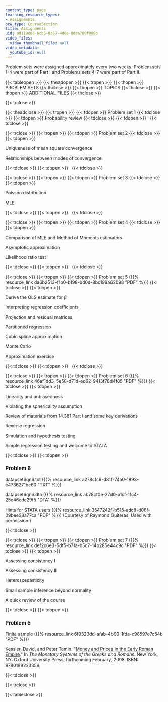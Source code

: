 ```yaml
---
content_type: page
learning_resource_types:
- Assignments
ocw_type: CourseSection
title: Assignments
uid: ad119e6d-6cb5-8c67-4d0e-8dea760f080b
video_files:
  video_thumbnail_file: null
video_metadata:
  youtube_id: null
---
```


Problem sets were assigned approximately every two weeks. Problem sets 1-4 were part of Part I and Problems sets 4-7 were part of Part II.

{{< tableopen >}}
{{< theadopen >}}
{{< tropen >}}
{{< thopen >}}
PROBLEM SETS
{{< thclose >}}
{{< thopen >}}
TOPICS
{{< thclose >}}
{{< thopen >}}
ADDITIONAL FILES
{{< thclose >}}

{{< trclose >}}

{{< theadclose >}}
{{< tropen >}}
{{< tdopen >}}
Problem set 1
{{< tdclose >}}
{{< tdopen >}}
Probability review
{{< tdclose >}}
{{< tdopen >}}
 
{{< tdclose >}}

{{< trclose >}}
{{< tropen >}}
{{< tdopen >}}
Problem set 2
{{< tdclose >}}
{{< tdopen >}}


Uniqueness of mean square convergence

Relationships between modes of convergence


{{< tdclose >}}
{{< tdopen >}}
 
{{< tdclose >}}

{{< trclose >}}
{{< tropen >}}
{{< tdopen >}}
Problem set 3
{{< tdclose >}}
{{< tdopen >}}


Poisson distribution

MLE


{{< tdclose >}}
{{< tdopen >}}
 
{{< tdclose >}}

{{< trclose >}}
{{< tropen >}}
{{< tdopen >}}
Problem set 4
{{< tdclose >}}
{{< tdopen >}}


Comparison of MLE and Method of Moments estimators

Asymptotic approximation

Likelihood ratio test


{{< tdclose >}}
{{< tdopen >}}
 
{{< tdclose >}}

{{< trclose >}}
{{< tropen >}}
{{< tdopen >}}
Problem set 5 ({{% resource_link da6b2513-f1b0-b198-bd0d-8bc199a62098 "PDF" %}})
{{< tdclose >}}
{{< tdopen >}}


Derive the OLS estimate for _β_

Interpreting regression coefficients

Projection and residual matrices

Partitioned regression

Cubic spline approximation

Monte Carlo

Approximation exercise


{{< tdclose >}}
{{< tdopen >}}
 
{{< tdclose >}}

{{< trclose >}}
{{< tropen >}}
{{< tdopen >}}
Problem set 6 ({{% resource_link 46af1dd3-5e58-d71d-ed62-9413f78d4f85 "PDF" %}})
{{< tdclose >}}
{{< tdopen >}}


Linearity and unbiasedness

Violating the sphericality assumption

Review of materials from 14.381 Part I and some key derivations

Reverse regression

Simulation and hypothesis testing

Simple regression testing and welcome to STATA


{{< tdclose >}}
{{< tdopen >}}


### Problem 6

datapset6qn6.txt ({{% resource_link a278cfc9-d81f-74a0-1893-e4786271be60 "TXT" %}})

datapset6qn6.dta ({{% resource_link ab78cf0e-27d0-a1cf-11c4-25e46edc29f5 "DTA" %}})

Hints for STATA users ({{% resource_link 3547242f-b515-adc8-d06f-09bee38a77ca "PDF" %}}) (Courtesy of Raymond Guiteras. Used with permission.)


{{< tdclose >}}

{{< trclose >}}
{{< tropen >}}
{{< tdopen >}}
Problem set 7 ({{% resource_link def2c6e3-5df5-b71a-b5c7-14b285e44c9c "PDF" %}})
{{< tdclose >}}
{{< tdopen >}}


Assessing consistency I

Assessing consistency II

Heteroscedasticity

Small sample inference beyond normality

A quick review of the course


{{< tdclose >}}
{{< tdopen >}}


### Problem 5

Finite sample ({{% resource_link 6f9323dd-afab-4b90-1fda-c98597e7c54b "PDF" %}})

Kessler, David, and Peter Temin. "[Money and Prices in the Early Roman Empire](http://papers.ssrn.com/sol3/papers.cfm?abstract_id=704724)." In _The Monetary Systems of the Greeks and Romans_. New York, NY: Oxford University Press, forthcoming February, 2008. ISBN: 9780199233359.


{{< tdclose >}}

{{< trclose >}}

{{< tableclose >}}